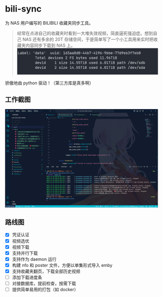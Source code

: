 # bili-sync

为 NAS 用户编写的 BILIBILI 收藏夹同步工具。

> 经常在点进自己的收藏夹时看到一大堆失效视频，简直逼死强迫症。想到自己 NAS 还有多余的 20T 存储空间，于是简单写了一个小工具用来实时把收藏夹内容同步下载到 NAS 上。
> ![](asset/space.png)

骄傲地由 python 驱动！（第三方库是真多啊）

## 工作截图

![](asset/run.png)

## 路线图

- [x] 凭证认证
- [x] 视频选优
- [x] 视频下载
- [x] 支持并行下载
- [x] 支持作为 daemon 运行
- [x] 构建 nfo 和 poster 文件，方便以单集形式导入 emby
- [x] 支持收藏夹翻页，下载全部历史视频
- [ ] 添加下载进度条
- [ ] 对接数据库，提前检查，按需下载
- [ ] 提供简单易用的打包（如 docker）
